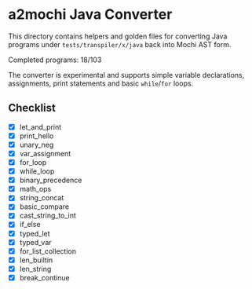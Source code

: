 # a2mochi Java Converter

This directory contains helpers and golden files for converting Java programs under `tests/transpiler/x/java` back into Mochi AST form.

Completed programs: 18/103

The converter is experimental and supports simple variable declarations,
assignments, print statements and basic `while`/`for` loops.

## Checklist
- [x] let_and_print
- [x] print_hello
- [x] unary_neg
- [x] var_assignment
- [x] for_loop
- [x] while_loop
- [x] binary_precedence
- [x] math_ops
- [x] string_concat
- [x] basic_compare
- [x] cast_string_to_int
- [x] if_else
- [x] typed_let
- [x] typed_var
- [x] for_list_collection
- [x] len_builtin
- [x] len_string
- [x] break_continue

